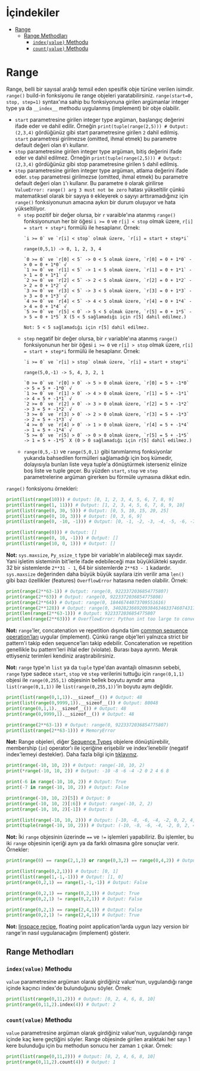 # İçindekiler

- [Range](#1)
    - [Range Methodları](#1.1)
        - [`index(value)` Methodu](#1.1.1)
        - [`count(value)` Methodu](#1.1.2)

<h1 id="1">Range</h1>

Range, belli bir sayısal aralığı temsil eden spesifik obje türüne verilen isimdir. `range()` build-in fonksiyonu ile range objeleri yaratabilirsiniz. `range(start=0, stop, step=1)` syntax'ına sahip bu fonksiyonuna girilen argümanlar integer type ya da `__index__` methodu uygulanmış (implement) bir obje olabilir.
- `start` parametresine girilen integer type argüman, başlangıç değerini ifade eder ve dahil edilir. Örneğin `print(tuple(range(2,5))) # Output: (2,3,4)` gördüğünüz gibi start parametresine girilen `2` dahil edilmiş. `start` parametresi girilmezse (omitted, ihmal etmek) bu parametre default değeri olan `0`'ı kullanır.
- `stop` parametresine girilen integer type argüman, bitiş değerini ifade eder ve dahil edilmez. Örneğin `print(tuple(range(2,5))) # Output: (2,3,4)` gördüğünüz gibi stop parametresine girilen `5` dahil edilmiş.
- `step` parametresine girilen integer type argüman, atlama değerini ifade eder. `step` parametresi girilmezse (omitted, ihmal etmek) bu parametre default değeri olan `1`'ı kullanır. Bu parametre `0` olarak girilirse `ValueError: range() arg 3 must not be zero` hatası yükseltilir çünkü matematiksel olarak bir sayıya `0` ekleyerek o sayıyı arttıramadığınız için `range()` fonksiyonunun amacına aykırı bir durum oluşuyor ve hata yükseltiliyor.
    - `step` pozitif bir değer olursa, bir `r` varaible'ına atanmış `range()` fonksiyonunun her bir öğesi `i >= 0` ve `r[i] < stop` olmak üzere, `r[i] = start + step*i` formülü ile hesaplanır. Örnek:
        ```
        `i >= 0` ve `r[i] < stop` olmak üzere, `r[i] = start + step*i`

        range(0,5,1) -> 0, 1, 2, 3, 4

        `0 >= 0` ve `r[0] < 5` -> 0 < 5 olmak üzere, `r[0] = 0 + 1*0` -> 0 = 0 + 1*0` √
        `1 >= 0` ve `r[1] < 5` -> 1 < 5 olmak üzere, `r[1] = 0 + 1*1` -> 1 = 0 + 1*1` √
        `2 >= 0` ve `r[2] < 5` -> 2 < 5 olmak üzere, `r[2] = 0 + 1*2` -> 2 = 0 + 1*2` √
        `3 >= 0` ve `r[3] < 5` -> 3 < 5 olmak üzere, `r[3] = 0 + 1*3` -> 3 = 0 + 1*3` √
        `4 >= 0` ve `r[4] < 5` -> 4 < 5 olmak üzere, `r[4] = 0 + 1*4` -> 4 = 0 + 1*4` √
        `5 >= 0` ve `r[5] < 0` -> 5 < 5 olmak üzere, `r[5] = 0 + 1*5` -> 5 = 0 + 1*5` X (5 < 5 sağlamadığı için r[5] dahil edilmez.)

        Not: 5 < 5 sağlamadığı için r[5] dahil edilmez.
        ```
    - `step` negatif bir değer olursa, bir `r` variable'ına atanmış `range()` fonksiyonunun her bir öğesi `i >= 0` ve `r[i] > stop` olmak üzere, `r[i] = start + step*i` formülü ile hesaplanır. Örnek:
        ```
        `i >= 0` ve `r[i] > stop` olmak üzere, `r[i] = start + step*i`

        range(5,0,-1) -> 5, 4, 3, 2, 1

        `0 >= 0` ve `r[0] > 0` -> 5 > 0 olmak üzere, `r[0] = 5 + -1*0` -> 5 = 5 + -1*0` √
        `1 >= 0` ve `r[1] > 0` -> 4 > 0 olmak üzere, `r[1] = 5 + -1*1` -> 4 = 5 + -1*1` √
        `2 >= 0` ve `r[2] > 0` -> 3 > 0 olmak üzere, `r[2] = 5 + -1*2` -> 3 = 5 + -1*2` √
        `3 >= 0` ve `r[3] > 0` -> 2 > 0 olmak üzere, `r[3] = 5 + -1*3` -> 2 = 5 + -1*3` √
        `4 >= 0` ve `r[4] > 0` -> 1 > 0 olmak üzere, `r[4] = 5 + -1*4` -> 1 = 5 + -1*4` √
        `5 >= 0` ve `r[5] > 0` -> 0 > 0 olmak üzere, `r[5] = 5 + -1*5` -> 1 = 5 + -1*5` X (0 > 0 sağlamadığı için r[5] dahil edilmez.)
        ```
    - `range(0,5,-1)` ve `range(5,0,1)` gibi tanımlanmış fonksiyonlar yukarıda bahsedilen formülleri sağlamadığı için boş kümedir, dolayısıyla bunları liste veya tuple'a dönüştürmek isterseniz elinize boş liste ve tuple geçer. Bu yüzden `start`, `stop` ve `step` parametrelerine argüman girerken bu förmüle uymasına dikkat edin.

`range()` fonksiyonu örnekleri:
```py
print(list(range(10))) # Output: [0, 1, 2, 3, 4, 5, 6, 7, 8, 9]
print(list(range(1, 11))) # Output: [1, 2, 3, 4, 5, 6, 7, 8, 9, 10]
print(list(range(0, 30, 5))) # Output: [0, 5, 10, 15, 20, 25]
print(list(range(0, 10, 3))) # Output: [0, 3, 6, 9]
print(list(range(0, -10, -1))) # Output: [0, -1, -2, -3, -4, -5, -6, -7, -8, -9]

print(list(range(0))) # Output: []
print(list(range(0, 10, -1))) # Output: []
print(list(range(10, 0, 1))) # Output: []
```

**Not:** `sys.maxsize`, `Py_ssize_t` type bir variable'ın alabileceği max sayıdır. Yani işletim sisteminin bit'lerle ifade edebileceği max büyüklükteki sayıdır. 32 bir sistemlerde `2**31 - 1`, 64 bir sistemlerde `2**63 - 1` kadardır. `sys.maxsize` değerinden daha büyük büyük sayılara izin verilir ama `len()` gibi bazı özellikler (features) `OverflowError` hatasına neden olabilir. Örnek:
```py
print(range(2**63-1)) # Output: range(0, 9223372036854775807)
print(range(2**63)) # Output: range(0, 9223372036854775808)
print(range(2**64)) # Output: range(0, 18446744073709551616)
print(range(2**128)) # Output: range(0, 340282366920938463463374607431768211456)
print(len(range(2**63-1))) # Output: 9223372036854775807
print(len(range(2**63))) # OverflowError: Python int too large to convert to C ssize_t
```

**Not:** `range`'ler, concatenation ve repetition dışında tüm [common sequence operation'ları](https://docs.python.org/3/library/stdtypes.html?highlight=range#typesseq-common "https://docs.python.org/3/library/stdtypes.html?highlight=range#typesseq-common") uygular (implement). Çünkü range obje'leri yalnızca strict bir pattern'i takip eden sequence'ları takip edebilir. Concatenation ve repetition genellikle bu pattern'leri ihlal eder (violate). Burası baya ayrıntı. Merak ettiyseniz terimleri kendiniz araştırabilirsiniz.

**Not:** `range` type'ın `list` ya da `tuple` type'dan avantajlı olmasının sebebi, `range` type sadece `start`, `stop` ve `step` verilerini tuttuğu için `range(0,1,1)` objesi ile `range(0,255,1)` objesinin bellek boyutu aynıdır ama `list(range(0,1,1))` ile `list(range(0,255,1))`'in boyutu aynı değildir.
```py
print(list(range(0,1,1)).__sizeof__()) # Output: 48
print(list(range(0,9999,1)).__sizeof__()) # Output: 80048
print(range(0,1,1).__sizeof__()) # Output: 48
print(range(0,9999,1).__sizeof__()) # Output: 48

print(range(2**63-1)) # Output: range(0, 9223372036854775807)
print(list(range(2**63-1))) # MemoryError
```

**Not:** Range objeleri, diğer [Sequence Types](https://docs.python.org/3/library/stdtypes.html?highlight=range#typesseq) objelere dönüştürebilir, membership (`in`) operator'ı ile içeriğine erişebilir ve index'lenebilir (negatif index'lemeyi destekler). Daha fazla bilgi için [tıklayınız](https://newbedev.com/does-range-really-create-lists).
```py
print(range(-10, 10, 2)) # Output: range(-10, 10, 2)
print(*range(-10, 10, 2)) # Output: -10 -8 -6 -4 -2 0 2 4 6 8

print(-6 in range(-10, 10, 2)) # Output: True
print(-7 in range(-10, 10, 2)) # Output: False

print(range(-10, 10, 2)[5]) # Output: 0
print(range(-10, 10, 2)[:6]) # Output: range(-10, 2, 2)
print(range(-10, 10, 2)[-1]) # Output: 8

print(list(range(-10, 10, 2))) # Output: [-10, -8, -6, -4, -2, 0, 2, 4, 6, 8]
print(tuple(range(-10, 10, 2))) # Output: (-10, -8, -6, -4, -2, 0, 2, 4, 6, 8)
```

**Not:** İki `range` objesinin üzerinde `==` ve `!=` işlemleri yapabiliriz. Bu işlemler, bu iki `range` objesinin içeriği aynı ya da farklı olmasına göre sonuçlar verir. Örnekler:
```py
print(range(0) == range(2,1,3) or range(0,3,2) == range(0,4,2)) # Output: True (Çünkü hepsi boş)

print(list(range(0,2,1))) # Output: [0, 1]
print(list(range(1,-1,-1))) # Output: [1, 0]
print(range(0,2,1) == range(1,-1,-1)) # Output: False

print(range(0,2,1) == range(0,2,1)) # Output: True
print(range(0,2,1) != range(0,2,1)) # Output: False

print(range(0,2,1) == range(2,4,1)) # Output: False
print(range(0,2,1) != range(2,4,1)) # Output: True
```

**Not:** [linspace recipe](https://code.activestate.com/recipes/579000/), floating point application'larda uygun lazy version bir range'in nasıl uygulanacağını (implement) gösterir.

<h2 id="1.1">Range Methodları</h2>

<h3 id="1.1.1"><code>index(value)</code> Methodu</h3>

`value` parametresine argüman olarak girdiğiniz value'nun, uygulandığı range içinde kaçıncı index'de bulunduğunu söyler. Örnek:
```py
print(list(range(0,11,2))) # Output: [0, 2, 4, 6, 8, 10]
print(range(0,11,2).index(4)) # Output: 2
```

<h3 id="1.1.2"><code>count(value)</code> Methodu</h3>

`value` parametresine argüman olarak girdiğiniz value'nun, uygulandığı range içinde kaç kere geçtiğini söyler. Range objesinde girilen aralıktaki her sayı 1 kere bulunduğu için bu methodun sonucu her zaman `1` çıkar. Örnek:
```py
print(list(range(0,11,2))) # Output: [0, 2, 4, 6, 8, 10]
print(range(0,11,2).count(4)) # Output: 1
```